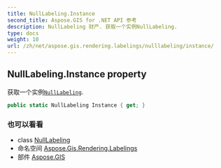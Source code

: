 ```yaml
---
title: NullLabeling.Instance
second_title: Aspose.GIS for .NET API 参考
description: NullLabeling 财产. 获取一个实例NullLabeling.
type: docs
weight: 10
url: /zh/net/aspose.gis.rendering.labelings/nulllabeling/instance/
---
```

## NullLabeling.Instance property

获取一个实例[`NullLabeling`](../).

```csharp
public static NullLabeling Instance { get; }
```

### 也可以看看

* class [NullLabeling](../)
* 命名空间 [Aspose.Gis.Rendering.Labelings](../../nulllabeling/)
* 部件 [Aspose.GIS](../../../)


